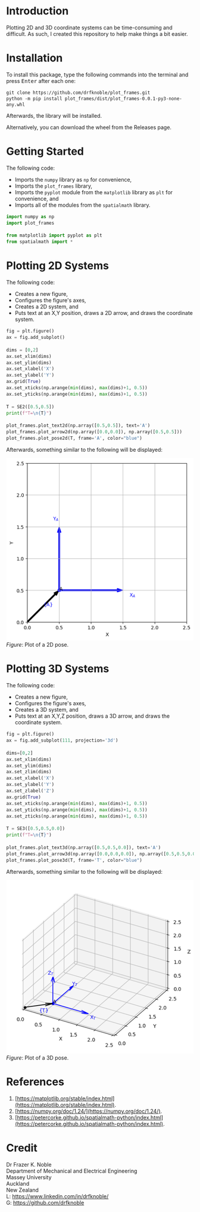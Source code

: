# **Introduction**

Plotting 2D and 3D coordinate systems can be time-consuming and difficult. As such, I created this repository to help make things a bit easier.

# **Installation**

To install this package, type the following commands into the terminal and press <kbd>Enter</kbd> after each one:

```console
git clone https://github.com/drfknoble/plot_frames.git
python -m pip install plot_frames/dist/plot_frames-0.0.1-py3-none-any.whl
```

Afterwards, the library will be installed.

Alternatively, you can download the wheel from the Releases page.

# **Getting Started**

The following code:
* Imports the `numpy` library as `np` for convenience,
* Imports the `plot_frames` library,
* Imports the `pyplot` module from the `matplotlib` library as `plt` for convenience, and
* Imports all of the modules from the `spatialmath` library.

```python
import numpy as np
import plot_frames

from matplotlib import pyplot as plt
from spatialmath import *
```


# **Plotting 2D Systems**

The following code:
* Creates a new figure,
* Configures the figure's axes,
* Creates a 2D system, and
* Puts text at an X,Y position, draws a 2D arrow, and draws the coordinate system.

```python
fig = plt.figure()
ax = fig.add_subplot()

dims = [0,2]
ax.set_xlim(dims)
ax.set_ylim(dims)
ax.set_xlabel('X')
ax.set_ylabel('Y')
ax.grid(True)
ax.set_xticks(np.arange(min(dims), max(dims)+1, 0.5))
ax.set_yticks(np.arange(min(dims), max(dims)+1, 0.5))

T = SE2([0.5,0.5])
print(f"T=\n{T}")

plot_frames.plot_text2d(np.array([0.5,0.5]), text='A')
plot_frames.plot_arrow2d(np.array([0.0,0.0]), np.array([0.5,0.5]))
plot_frames.plot_pose2d(T, frame='A', color="blue")
```  
Afterwards, something similar to the following will be displayed:

![height:320](doc/img/figure_01.png)  
*Figure*: Plot of a 2D pose.


# **Plotting 3D Systems**

The following code:
* Creates a new figure,
* Configures the figure's axes,
* Creates a 3D system, and
* Puts text at an X,Y,Z position, draws a 3D arrow, and draws the coordinate system.

```python
fig = plt.figure()
ax = fig.add_subplot(111, projection='3d')

dims=[0,2]
ax.set_xlim(dims)
ax.set_ylim(dims)
ax.set_zlim(dims)
ax.set_xlabel('X')
ax.set_ylabel('Y')
ax.set_zlabel('Z')
ax.grid(True)
ax.set_xticks(np.arange(min(dims), max(dims)+1, 0.5))
ax.set_yticks(np.arange(min(dims), max(dims)+1, 0.5))
ax.set_zticks(np.arange(min(dims), max(dims)+1, 0.5))

T = SE3([0.5,0.5,0.0])
print(f"T=\n{T}")

plot_frames.plot_text3d(np.array([0.5,0.5,0.0]), text='A')
plot_frames.plot_arrow3d(np.array([0.0,0.0,0.0]), np.array([0.5,0.5,0.0]))
plot_frames.plot_pose3d(T, frame='T', color="blue")
```
Afterwards, something similar to the following will be displayed:

![height:320](doc/img/figure_02.png)  
*Figure*: Plot of a 3D pose.

# **References**

1. [https://matplotlib.org/stable/index.html](https://matplotlib.org/stable/index.html).
2. [https://numpy.org/doc/1.24/](https://numpy.org/doc/1.24/).
3. [https://petercorke.github.io/spatialmath-python/index.html](https://petercorke.github.io/spatialmath-python/index.html).


# **Credit**

Dr Frazer K. Noble  
Department of Mechanical and Electrical Engineering  
Massey University    
Auckland  
New Zealand    
L: https://www.linkedin.com/in/drfknoble/  
G: https://github.com/drfknoble  
